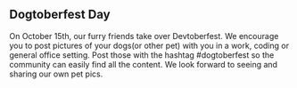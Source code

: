 ## Dogtoberfest Day

On October 15th, our furry friends take over Devtoberfest. We encourage you to post pictures of your dogs(or other pet) with you in a work, coding or general office setting.  Post those with the hashtag #dogtoberfest so the community can easily find all the content. We look forward to seeing and sharing our own pet pics.

